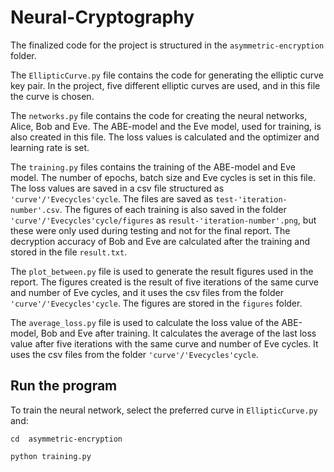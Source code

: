 # Neural-Cryptography

The finalized code for the project is structured in the `asymmetric-encryption` folder.

The `EllipticCurve.py` file contains the code for generating the elliptic curve key pair. In the project, five different elliptic curves are used, and in this file the curve is chosen.

The `networks.py` file contains the code for creating the neural networks, Alice, Bob and Eve. The ABE-model and the Eve model, used for training, is also created in this file. The loss values is calculated and the optimizer and learning rate is set.

The `training.py` files contains the training of the ABE-model and Eve model. The number of epochs, batch size and Eve cycles is set in this file. The loss values are saved in a csv file structured as `'curve'/'Evecycles'cycle`. The files are saved as `test-'iteration-number'.csv`. The figures of each training is also saved in the folder `'curve'/'Evecycles'cycle/figures` as `result-'iteration-number'.png`, but these were only used during testing and not for the final report. The decryption accuracy of Bob and Eve are calculated after the training and stored in the file `result.txt`.

The `plot_between.py` file is used to generate the result figures used in the report. The figures created is the result of five iterations of the same curve and number of Eve cycles, and it uses the csv files from the folder `'curve'/'Evecycles'cycle`. The figures are stored in the `figures` folder.

The `average_loss.py` file is used to calculate the loss value of the ABE-model, Bob and Eve after training. It calculates the average of the last loss value after five iterations with the same curve and number of Eve cycles. It uses the csv files from the folder `'curve'/'Evecycles'cycle`. 

## Run the program
To train the neural network, select the preferred curve in `EllipticCurve.py` and:

```cd  asymmetric-encryption```

```python training.py```